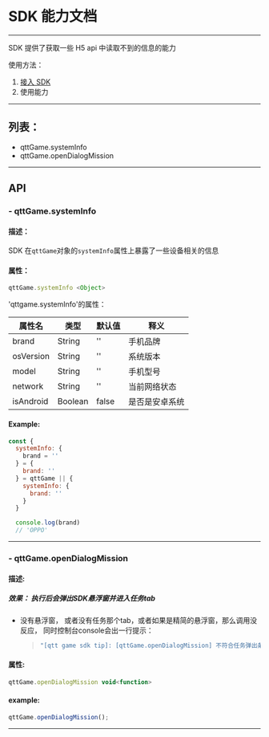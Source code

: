 # SDK 能力文档

---

SDK 提供了获取一些 H5 api 中读取不到的信息的能力

使用方法：

1. [接入 SDK](./SDK接入步骤.md#引入_sdk)
2. 使用能力
---
## 列表：

- qttGame.systemInfo
- qttGame.openDialogMission

---
## API

### - qttGame.systemInfo

#### 描述：
SDK 在`qttGame`对象的`systemInfo`属性上暴露了一些设备相关的信息

#### 属性：

```javascript
qttGame.systemInfo <Object>
```

'qttgame.systemInfo'的属性：

| 属性名    | 类型    | 默认值 | 释义           |
| --------- | ------- | ------ | -------------- |
| brand     | String  | ''     | 手机品牌       |
| osVersion | String  | ''     | 系统版本       |
| model     | String  | ''     | 手机型号       |
| network   | String  | ''     | 当前网络状态   |
| isAndroid | Boolean | false  | 是否是安卓系统 |

#### Example:

```javascript
const {
  systemInfo: {
    brand = ''
  } = {
    brand: ''
  } = qttGame || {
    systemInfo: {
      brand: ''
    }
  }

  console.log(brand)
  // 'OPPO'
```
----

### - qttGame.openDialogMission

#### 描述:

##### 效果： 执行后会弹出SDK悬浮窗并进入任务tab

- 没有悬浮窗， 或者没有任务那个tab，或者如果是精简的悬浮窗，那么调用没反应，
同时控制台console会出一行提示：
  > ```javascript
  > "[qtt game sdk tip]: [qttGame.openDialogMission] 不符合任务弹出条件， 不弹出"
  >   ```
#### 属性:

```javascript
qttGame.openDialogMission void<function>
```

#### example:

```javascript
qttGame.openDialogMission();
```
---
